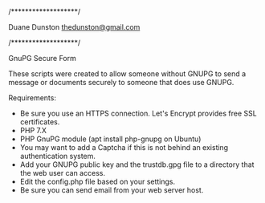 /*******************/

Duane Dunston
thedunston@gmail.com


/*******************/

GnuPG Secure Form

These scripts were created to allow someone without GNUPG to send a message or documents securely to someone that does use GNUPG.


Requirements:
- Be sure you use an HTTPS connection.  Let's Encrypt provides free SSL certificates.
- PHP 7.X
- PHP GnuPG module (apt install php-gnupg on Ubuntu)
- You may want to add a Captcha if this is not behind an existing authentication system.
- Add your GNUPG public key and the trustdb.gpg file to a directory that the web user can access.
- Edit the config.php file based on your settings.
- Be sure you can send email from your web server host.
